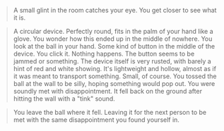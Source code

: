 >A small glint in the room catches your eye. You get closer to see what it is.  
  
>A circular device. Perfectly round, fits in the palm of your hand like a glove. You wonder how this ended up in the middle of nowhere. You look at the ball in your hand. Some kind of button in the middle of the device. You click it. Nothing happens. The button seems to be jammed or something. The device itself is very rusted, with barely a hint of red and white showing. It's lightweight and hollow, almost as if it was meant to transport something. Small, of course. You tossed the ball at the wall to be silly, hoping something would pop out. You were soundly met with disappointment. It fell back on the ground after hitting the wall with a "tink" sound.  
  
>You leave the ball where it fell. Leaving it for the next person to be met with the same disappointment you found yourself in.  


